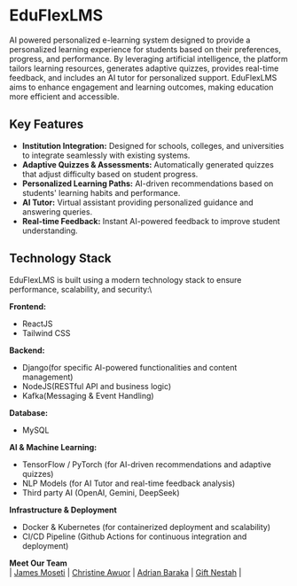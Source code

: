 # EduFlexLMS
AI powered personalized e-learning system designed to provide a personalized learning experience for students based on their preferences, progress, and performance. By leveraging artificial intelligence, the platform tailors learning resources, generates adaptive quizzes, provides real-time feedback, and includes an AI tutor for personalized support. 
EduFlexLMS aims to enhance engagement and learning outcomes, making education more efficient and accessible.

## Key Features
- **Institution Integration:** Designed for schools, colleges, and universities to integrate seamlessly with existing systems.
- **Adaptive Quizzes & Assessments:** Automatically generated quizzes that adjust difficulty based on student progress.
- **Personalized Learning Paths:** AI-driven recommendations based on students' learning habits and performance.
- **AI Tutor:** Virtual assistant providing personalized guidance and answering queries.
- **Real-time Feedback:** Instant AI-powered feedback to improve student understanding.

## Technology Stack
EduFlexLMS is built using a modern technology stack to ensure performance, scalability, and security:\

**Frontend:**
- ReactJS
- Tailwind CSS

**Backend:**
- Django(for specific AI-powered functionalities and content management)
- NodeJS(RESTful API and business logic)
- Kafka(Messaging & Event Handling)

**Database:**
- MySQL

**AI & Machine Learning:**
- TensorFlow / PyTorch (for AI-driven recommendations and adaptive quizzes)
- NLP Models (for AI Tutor and real-time feedback analysis)
- Third party AI (OpenAI, Gemini, DeepSeek)

**Infrastructure & Deployment**
- Docker & Kubernetes (for containerized deployment and scalability)
- CI/CD Pipeline (Github Actions for continuous integration and deployment)

**Meet Our Team**\
| [James Moseti](https://github.com/james-moseti) | [Christine Awuor](https://github.com/OdegiChristine) | [Adrian Baraka](https://github.com/adrianbaraka) | [Gift Nestah](https://github.com/PantheraNestah) | 





